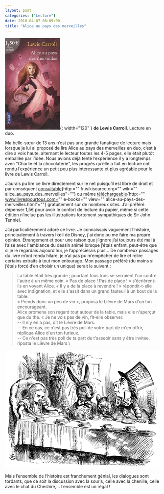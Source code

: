 ```yaml
---
layout: post
categories: ["Lecture"]
date: 2010-04-07 08:09:00
title: "Alice au pays des merveilles"
---
```


![couverture](/assets/images/couv_lecture/alice.webp){: width="120" } **de Lewis Carroll**. Lecture en duo.

Ma belle-sœur de 13 ans n’est pas une grande fanatique de lecture mais
lorsque je lui ai proposé de lire Alice au pays des merveilles en duo,
c’est à dire à voix haute, alternant le lecteur toutes les 4-5 pages,
elle était plutôt emballée par l’idée. Nous avions déjà tenté
l’expérience il y a longtemps avec "Charlie et la chocolaterie",
les progrès qu’elle a fait en lecture ont rendu l’expérience un petit
peu plus intéressante et plus agréable pour le livre de Lewis Carroll.

J’aurais pu lire ce livre directement sur le net puisqu’il est libre
de droit et par conséquent [consultable](){http:="" fr.wikisource.org=""
wiki="" alice_au_pays_des_merveilles"=""} ou même
[téléchargeable](){http:="" www.livrespourtous.com="" e-books="" view=""
alice-au-pays-des-merveilles.html"=""} gratuitement sur de nombreux
sites. J’ai préféré dépenser 1,5€ pour avoir le confort de lecture du
papier, même si cette édition n’inclue pas les illustrations fortement
sympathiques de Sir John Tenniel.

J’ai particulièrement adoré ce livre. Je connaissais vaguement
l’histoire, principalement à travers l’œil de Disney, j\'ai donc pu me
faire ma propre opinion. Étrangement et pour une raison que j’ignore
j’ai toujours été mal à l’aise avec l\'ambiance du dessin animé
lorsque j’étais enfant, peut-être que si je le regardais aujourd’hui,
je l’apprécierais plus… De nombreux passages du livre m’ont rendu
hilare, je n’ai pas pu m’empêcher de lire et relire certains extraits
à tout mon entourage. Mon passage préféré (du moins si j’étais forcé
d’en choisir un unique) serait le suivant :

> La table était très grande ; pourtant tous trois se serraient l'un
> contre l'autre à un même coin. « Pas de place ! Pas de place ! »
> s'écrièrent-ils en voyant Alice. « Il y a de la place à revendre ! »
> répondit-t-elle avec indignation, et elle s'assit dans un grand
> fauteuil à un bout de la table.\
> « Prends donc un peu de vin », proposa le Lièvre de Mars d'un ton
> encourageant.\
> Alice promena son regard tout autour de la table, mais elle n'aperçut
> que du thé. « Je ne vois pas de vin, fit-elle observer.\
> -- Il n'y en a pas, dit le Lièvre de Mars.\
> -- En ce cas, ce n'est pas très poli de votre part de m'en offrir,
> répliqua Alice d'un ton furieux.\
> -- Ce n'est pas très poli de ta part de t'asseoir sans y être invitée,
> riposta le Lièvre de Mars.\

![illu_alice](/assets/images/couv_lecture/alice_illu_john_tenniel_25.webp)

Mais l’ensemble de l’histoire est franchement génial, les dialogues
sont tordants, que ce soit la discussion avec la souris, celle avec la
chenille, celle avec le chat du Cheshire,… l’ensemble est un régal !


